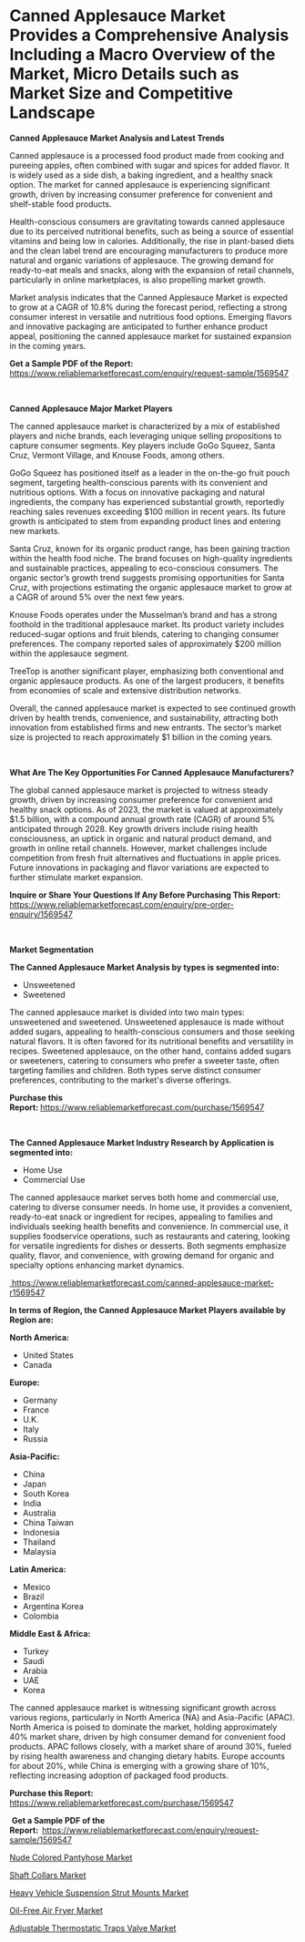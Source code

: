 <p><h1>Canned Applesauce Market Provides a Comprehensive Analysis Including a Macro Overview of the Market, Micro Details such as Market Size and Competitive Landscape</h1></p><p><strong>Canned Applesauce Market Analysis and Latest Trends</strong></p>
<p><p>Canned applesauce is a processed food product made from cooking and pureeing apples, often combined with sugar and spices for added flavor. It is widely used as a side dish, a baking ingredient, and a healthy snack option. The market for canned applesauce is experiencing significant growth, driven by increasing consumer preference for convenient and shelf-stable food products.</p><p>Health-conscious consumers are gravitating towards canned applesauce due to its perceived nutritional benefits, such as being a source of essential vitamins and being low in calories. Additionally, the rise in plant-based diets and the clean label trend are encouraging manufacturers to produce more natural and organic variations of applesauce. The growing demand for ready-to-eat meals and snacks, along with the expansion of retail channels, particularly in online marketplaces, is also propelling market growth.</p><p>Market analysis indicates that the Canned Applesauce Market is expected to grow at a CAGR of 10.8% during the forecast period, reflecting a strong consumer interest in versatile and nutritious food options. Emerging flavors and innovative packaging are anticipated to further enhance product appeal, positioning the canned applesauce market for sustained expansion in the coming years.</p></p>
<p><strong>Get a Sample PDF of the Report:&nbsp;</strong> <a href="https://www.reliablemarketforecast.com/enquiry/request-sample/1569547?utm_campaign=1140&utm_medium=2&utm_source=Github&utm_content=ia&utm_term=14102024&utm_id=canned-applesauce">https://www.reliablemarketforecast.com/enquiry/request-sample/1569547</a></p>
<p>&nbsp;</p>
<p><strong>Canned Applesauce Major Market Players</strong></p>
<p><p>The canned applesauce market is characterized by a mix of established players and niche brands, each leveraging unique selling propositions to capture consumer segments. Key players include GoGo Squeez, Santa Cruz, Vermont Village, and Knouse Foods, among others.</p><p>GoGo Squeez has positioned itself as a leader in the on-the-go fruit pouch segment, targeting health-conscious parents with its convenient and nutritious options. With a focus on innovative packaging and natural ingredients, the company has experienced substantial growth, reportedly reaching sales revenues exceeding $100 million in recent years. Its future growth is anticipated to stem from expanding product lines and entering new markets.</p><p>Santa Cruz, known for its organic product range, has been gaining traction within the health food niche. The brand focuses on high-quality ingredients and sustainable practices, appealing to eco-conscious consumers. The organic sector’s growth trend suggests promising opportunities for Santa Cruz, with projections estimating the organic applesauce market to grow at a CAGR of around 5% over the next few years.</p><p>Knouse Foods operates under the Musselman’s brand and has a strong foothold in the traditional applesauce market. Its product variety includes reduced-sugar options and fruit blends, catering to changing consumer preferences. The company reported sales of approximately $200 million within the applesauce segment.</p><p>TreeTop is another significant player, emphasizing both conventional and organic applesauce products. As one of the largest producers, it benefits from economies of scale and extensive distribution networks.</p><p>Overall, the canned applesauce market is expected to see continued growth driven by health trends, convenience, and sustainability, attracting both innovation from established firms and new entrants. The sector’s market size is projected to reach approximately $1 billion in the coming years.</p></p>
<p>&nbsp;</p>
<p><strong>What Are The Key Opportunities For Canned Applesauce Manufacturers?</strong></p>
<p><p>The global canned applesauce market is projected to witness steady growth, driven by increasing consumer preference for convenient and healthy snack options. As of 2023, the market is valued at approximately $1.5 billion, with a compound annual growth rate (CAGR) of around 5% anticipated through 2028. Key growth drivers include rising health consciousness, an uptick in organic and natural product demand, and growth in online retail channels. However, market challenges include competition from fresh fruit alternatives and fluctuations in apple prices. Future innovations in packaging and flavor variations are expected to further stimulate market expansion.</p></p>
<p><strong>Inquire or Share Your Questions If Any Before Purchasing This Report:</strong> <a href="https://www.reliablemarketforecast.com/enquiry/pre-order-enquiry/1569547?utm_campaign=1140&utm_medium=2&utm_source=Github&utm_content=ia&utm_term=14102024&utm_id=canned-applesauce">https://www.reliablemarketforecast.com/enquiry/pre-order-enquiry/1569547</a></p>
<p>&nbsp;</p>
<p><strong>Market Segmentation</strong></p>
<p><strong>The Canned Applesauce Market Analysis by types is segmented into:</strong></p>
<p><ul><li>Unsweetened</li><li>Sweetened</li></ul></p>
<p><p>The canned applesauce market is divided into two main types: unsweetened and sweetened. Unsweetened applesauce is made without added sugars, appealing to health-conscious consumers and those seeking natural flavors. It is often favored for its nutritional benefits and versatility in recipes. Sweetened applesauce, on the other hand, contains added sugars or sweeteners, catering to consumers who prefer a sweeter taste, often targeting families and children. Both types serve distinct consumer preferences, contributing to the market's diverse offerings.</p></p>
<p><strong>Purchase this Report:&nbsp;</strong><a href="https://www.reliablemarketforecast.com/purchase/1569547?utm_campaign=1140&utm_medium=2&utm_source=Github&utm_content=ia&utm_term=14102024&utm_id=canned-applesauce">https://www.reliablemarketforecast.com/purchase/1569547</a></p>
<p>&nbsp;</p>
<p><strong>The Canned Applesauce Market Industry Research by Application is segmented into:</strong></p>
<p><ul><li>Home Use</li><li>Commercial Use</li></ul></p>
<p><p>The canned applesauce market serves both home and commercial use, catering to diverse consumer needs. In home use, it provides a convenient, ready-to-eat snack or ingredient for recipes, appealing to families and individuals seeking health benefits and convenience. In commercial use, it supplies foodservice operations, such as restaurants and catering, looking for versatile ingredients for dishes or desserts. Both segments emphasize quality, flavor, and convenience, with growing demand for organic and specialty options enhancing market dynamics.</p></p>
<p><a href="https://www.reliablemarketforecast.com/canned-applesauce-market-r1569547?utm_campaign=1140&utm_medium=2&utm_source=Github&utm_content=ia&utm_term=14102024&utm_id=canned-applesauce">&nbsp;https://www.reliablemarketforecast.com/canned-applesauce-market-r1569547</a></p>
<p><strong>In terms of Region, the Canned Applesauce Market Players available by Region are:</strong></p>
<p>
    <p> <strong> North America: </strong>
        <ul>
            <li>United States</li>
            <li>Canada</li>
        </ul>
        </p> 
    <p> <strong> Europe: </strong>
        <ul>
            <li>Germany</li>
            <li>France</li>
            <li>U.K.</li>
            <li>Italy</li>
            <li>Russia</li>
        </ul>
        </p> 
    <p> <strong> Asia-Pacific: </strong>
        <ul>
            <li>China</li>
            <li>Japan</li>
            <li>South Korea</li>
            <li>India</li>
            <li>Australia</li>
            <li>China Taiwan</li>
            <li>Indonesia</li>
            <li>Thailand</li>
            <li>Malaysia</li>
        </ul>
        </p> 
    <p> <strong> Latin America: </strong>
        <ul>
            <li>Mexico</li>
            <li>Brazil</li>
            <li>Argentina Korea</li>
            <li>Colombia</li>
        </ul>
        </p> 
    <p> <strong> Middle East & Africa: </strong>
        <ul>
            <li>Turkey</li>
            <li>Saudi</li>
            <li>Arabia</li>
            <li>UAE</li>
            <li>Korea</li>
        </ul>
    </p>
    </p>
<p><p>The canned applesauce market is witnessing significant growth across various regions, particularly in North America (NA) and Asia-Pacific (APAC). North America is poised to dominate the market, holding approximately 40% market share, driven by high consumer demand for convenient food products. APAC follows closely, with a market share of around 30%, fueled by rising health awareness and changing dietary habits. Europe accounts for about 20%, while China is emerging with a growing share of 10%, reflecting increasing adoption of packaged food products.</p></p>
<p><strong>Purchase this Report: </strong><a href="https://www.reliablemarketforecast.com/purchase/1569547?utm_campaign=1140&utm_medium=2&utm_source=Github&utm_content=ia&utm_term=14102024&utm_id=canned-applesauce">https://www.reliablemarketforecast.com/purchase/1569547</a></p>
<p>&nbsp;<strong>Get a Sample PDF of the Report:&nbsp;&nbsp;</strong><a href="https://www.reliablemarketforecast.com/enquiry/request-sample/1569547?utm_campaign=1140&utm_medium=2&utm_source=Github&utm_content=ia&utm_term=14102024&utm_id=canned-applesauce">https://www.reliablemarketforecast.com/enquiry/request-sample/1569547</a></p>
<p><strong></strong></p>
<p><p><a href="https://github.com/cairotmbrowne3cq/Market-Research-Report-List-1/blob/main/nude-colored-pantyhose-market.md?utm_campaign=1140&utm_medium=2&utm_source=Github&utm_content=ia&utm_term=14102024&utm_id=canned-applesauce">Nude Colored Pantyhose Market</a></p><p><a href="https://github.com/siennagx1ahafter/Market-Research-Report-List-1/blob/main/shaft-collars-market.md?utm_campaign=1140&utm_medium=2&utm_source=Github&utm_content=ia&utm_term=14102024&utm_id=canned-applesauce">Shaft Collars Market</a></p><p><a href="https://www.linkedin.com/pulse/emerging-opportunities-challenges-global-heavy-vehicle-suspension-bpspe?utm_campaign=1140&utm_medium=2&utm_source=Github&utm_content=ia&utm_term=14102024&utm_id=canned-applesauce">Heavy Vehicle Suspension Strut Mounts Market</a></p><p><a href="https://www.linkedin.com/pulse/oil-free-air-fryer-market-trends-detailed-study-its-segmentation-spyse?trk=public_post_embed_feed-article-content&utm_campaign=1140&utm_medium=2&utm_source=Github&utm_content=ia&utm_term=14102024&utm_id=canned-applesauce">Oil-Free Air Fryer Market</a></p><p><a href="https://www.linkedin.com/pulse/adjustable-thermostatic-traps-valve-market-outlook-forecast-cwkje?trk=public_post_embed_feed-article-content&utm_campaign=1140&utm_medium=2&utm_source=Github&utm_content=ia&utm_term=14102024&utm_id=canned-applesauce">Adjustable Thermostatic Traps Valve Market</a></p></p>